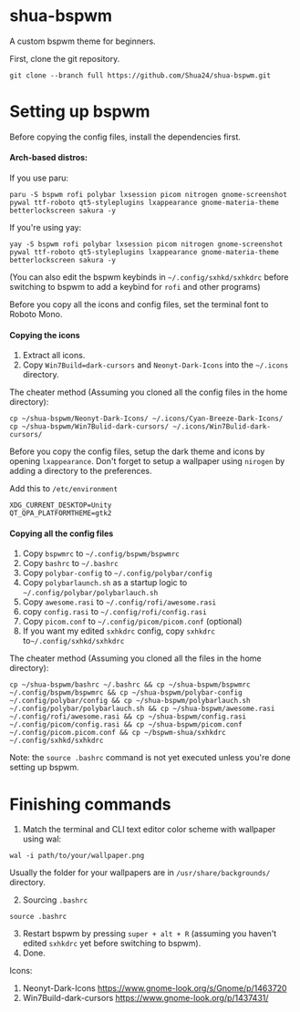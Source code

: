 # shua-bspwm
A custom bspwm theme for beginners.

First, clone the git repository.
```
git clone --branch full https://github.com/Shua24/shua-bspwm.git
```
# Setting up bspwm

Before copying the config files, install the dependencies first.
#### Arch-based distros:
If you use paru:
```
paru -S bspwm rofi polybar lxsession picom nitrogen gnome-screenshot pywal ttf-roboto qt5-styleplugins lxappearance gnome-materia-theme betterlockscreen sakura -y
```
If you're using yay:
```
yay -S bspwm rofi polybar lxsession picom nitrogen gnome-screenshot pywal ttf-roboto qt5-styleplugins lxappearance gnome-materia-theme betterlockscreen sakura -y
```
(You can also edit the bspwm keybinds in `~/.config/sxhkd/sxhkdrc` before switching to bspwm to add a keybind for `rofi` and other programs)

Before you copy all the icons and config files, set the terminal font to Roboto Mono.

#### Copying the icons
1) Extract all icons.
2) Copy `Win7Build=dark-cursors` and `Neonyt-Dark-Icons` into the `~/.icons` directory.

The cheater method (Assuming you cloned all the config files in the home directory):
```
cp ~/shua-bspwm/Neonyt-Dark-Icons/ ~/.icons/Cyan-Breeze-Dark-Icons/
cp ~/shua-bspwm/Win7Bulid-dark-cursors/ ~/.icons/Win7Bulid-dark-cursors/
```
Before you copy the config files, setup the dark theme and icons by opening `lxappearance`. Don't forget to setup a wallpaper using `nirogen` by adding a directory to the preferences.

Add this to `/etc/environment`
```
XDG_CURRENT_DESKTOP=Unity
QT_QPA_PLATFORMTHEME=gtk2
```

#### Copying all the config files

1) Copy `bspwmrc` to `~/.config/bspwm/bspwmrc`
2) Copy `bashrc` to `~/.bashrc`
3) Copy `polybar-config` to `~/.config/polybar/config`
4) Copy `polybarlaunch.sh` as a startup logic to `~/.config/polybar/polybarlauch.sh`
5) Copy `awesome.rasi` to `~/.config/rofi/awesome.rasi`
6) copy `config.rasi` to `~/.config/rofi/config.rasi`
7) Copy `picom.conf` to `~/.config/picom/picom.conf` (optional)
8) If you want my edited `sxhkdrc` config, copy `sxhkdrc` to`~/.config/sxhkd/sxhkdrc`

The cheater method (Assuming you cloned all the files in the home directory):
```
cp ~/shua-bspwm/bashrc ~/.bashrc && cp ~/shua-bspwm/bspwmrc ~/.config/bspwm/bspwmrc && cp ~/shua-bspwm/polybar-config ~/.config/polybar/config && cp ~/shua-bspwm/polybarlauch.sh ~/.config/polybar/polybarlauch.sh && cp ~/shua-bspwm/awesome.rasi ~/.config/rofi/awesome.rasi && cp ~/shua-bspwm/config.rasi ~/.config/picom/config.rasi && cp ~/shua-bspwm/picom.conf ~/.config/picom.picom.conf && cp ~/bspwm-shua/sxhkdrc ~/.config/sxhkd/sxhkdrc
```

Note: the `source .bashrc` command is not yet executed unless you're done setting up bspwm.

# Finishing commands

1) Match the terminal and CLI text editor color scheme with wallpaper using wal:
```
wal -i path/to/your/wallpaper.png
```
Usually the folder for your wallpapers are in `/usr/share/backgrounds/` directory.

2) Sourcing `.bashrc`
```
source .bashrc
```
3) Restart bspwm by pressing `super + alt + R` (assuming you haven't edited `sxhkdrc` yet before switching to bspwm).
4) Done.

Icons:
1) Neonyt-Dark-Icons https://www.gnome-look.org/s/Gnome/p/1463720
2) Win7Build-dark-cursors https://www.gnome-look.org/p/1437431/
